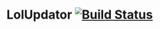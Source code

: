LolUpdator [![Build Status](https://travis-ci.org/Jyrno42/LolUpdator.png)](https://travis-ci.org/Jyrno42/LolUpdator)
==========
